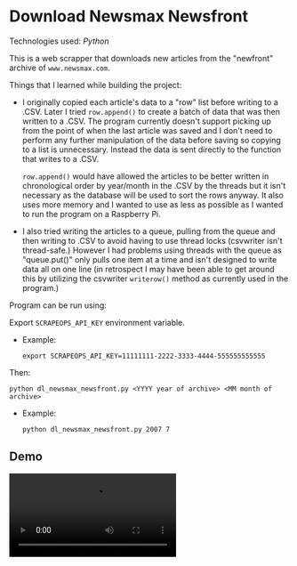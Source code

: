 # Download Newsmax Newsfront

Technologies used: *Python*
&nbsp;

This is a web scrapper that downloads new articles from the "newfront" archive of ```www.newsmax.com```.

Things that I learned while building the project:

- I originally copied each article's data to a "row" list before writing to a .CSV. Later I tried ```row.append()``` to create a batch of data that was then written to a .CSV. The program currently doesn't support picking up from the point of when the last article was saved and I don't need to perform any further manipulation of the data before saving so copying to a list is unnecessary. Instead the data is sent directly to the function that writes to a .CSV.
  
  ```row.append()``` would have allowed the articles to be better written in chronological order by year/month in the .CSV by the threads but it isn't necessary as the database will be used to sort the rows anyway. It also uses more memory and I wanted to use as less as possible as I wanted to run the program on a Raspberry Pi.
- I also tried writing the articles to a queue, pulling from the queue and then writing to .CSV to avoid having to use thread locks (csvwriter isn't thread-safe.) However I had problems using threads with the queue as "queue.put()" only pulls one item at a time and isn't designed to write data all on one line (in retrospect I may have been able to get around this by utilizing the csvwriter ```writerow()``` method as currently used in the program.)
&nbsp;

Program can be run using:

Export ```SCRAPEOPS_API_KEY``` environment variable.

- Example:
  
  ```export SCRAPEOPS_API_KEY=11111111-2222-3333-4444-555555555555```

Then:

    python dl_newsmax_newsfront.py <YYYY year of archive> <MM month of archive>
    
- Example:

    ```python dl_newsmax_newsfront.py 2007 7```



## Demo

![](Download_Newsmax_Newsfront_Demo__10-18-2025.webm.mp4)